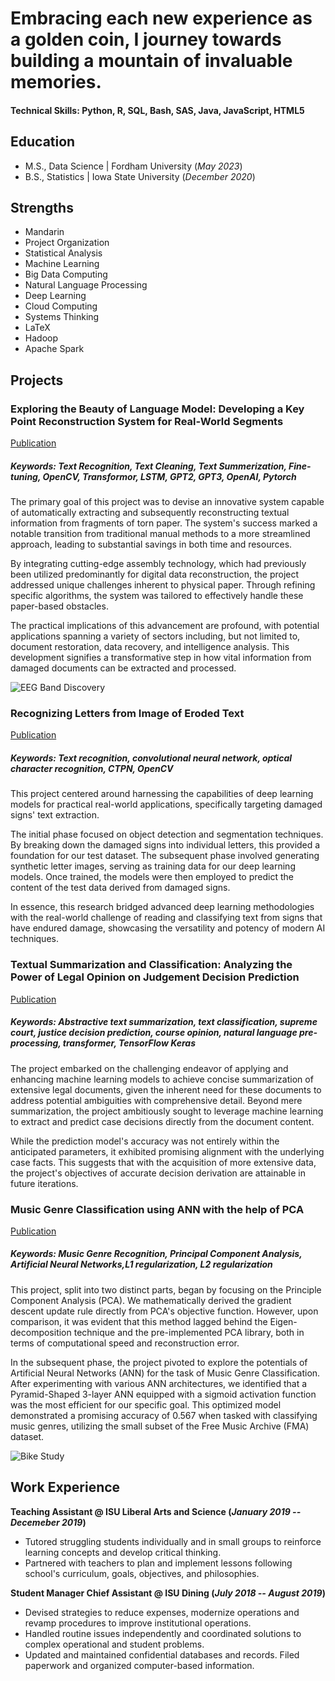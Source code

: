 # Embracing each new experience as a golden coin, I journey towards building a mountain of invaluable memories.

#### Technical Skills: Python, R, SQL, Bash, SAS, Java, JavaScript, HTML5

## Education						       		
- M.S., Data Science	| Fordham University (_May 2023_)	 			        		
- B.S., Statistics | Iowa State University (_December 2020_)

## Strengths
- Mandarin
- Project Organization
- Statistical Analysis
- Machine Learning
- Big Data Computing
- Natural Language Processing
- Deep Learning
- Cloud Computing
- Systems Thinking
- LaTeX
- Hadoop
- Apache Spark

## Projects
### Exploring the Beauty of Language Model: Developing a Key Point Reconstruction System for Real-World Segments
[Publication](https://www.mdpi.com/1424-8220/22/8/3048)
##### Keywords: Text Recognition, Text Cleaning, Text Summerization, Fine-tuning, OpenCV, Transformor, LSTM, GPT2, GPT3, OpenAI, Pytorch

The primary goal of this project was to devise an innovative system capable of automatically extracting and subsequently reconstructing textual information from fragments of torn paper. The system's success marked a notable transition from traditional manual methods to a more streamlined approach, leading to substantial savings in both time and resources.

By integrating cutting-edge assembly technology, which had previously been utilized predominantly for digital data reconstruction, the project addressed unique challenges inherent to physical paper. Through refining specific algorithms, the system was tailored to effectively handle these paper-based obstacles.

The practical implications of this advancement are profound, with potential applications spanning a variety of sectors including, but not limited to, document restoration, data recovery, and intelligence analysis. This development signifies a transformative step in how vital information from damaged documents can be extracted and processed.

![EEG Band Discovery](/assets/img/eeg_band_discovery.jpeg)

### Recognizing Letters from Image of Eroded Text
[Publication](https://www.mdpi.com/1424-8220/22/11/4240)
##### Keywords: Text recognition, convolutional neural network, optical character recognition, CTPN, OpenCV

This project centered around harnessing the capabilities of deep learning models for practical real-world applications, specifically targeting damaged signs' text extraction.

The initial phase focused on object detection and segmentation techniques. By breaking down the damaged signs into individual letters, this provided a foundation for our test dataset. The subsequent phase involved generating synthetic letter images, serving as training data for our deep learning models. Once trained, the models were then employed to predict the content of the test data derived from damaged signs.

In essence, this research bridged advanced deep learning methodologies with the real-world challenge of reading and classifying text from signs that have endured damage, showcasing the versatility and potency of modern AI techniques.

### Textual Summarization and Classification: Analyzing the Power of Legal Opinion on Judgement Decision Prediction
[Publication](https://www.mdpi.com/1424-8220/22/11/4240)
##### Keywords: Abstractive text summarization, text classification, supreme court, justice decision prediction, course opinion, natural language pre-processing, transformer, TensorFlow Keras

The project embarked on the challenging endeavor of applying and enhancing machine learning models to achieve concise summarization of extensive legal documents, given the inherent need for these documents to address potential ambiguities with comprehensive detail. Beyond mere summarization, the project ambitiously sought to leverage machine learning to extract and predict case decisions directly from the document content.

While the prediction model's accuracy was not entirely within the anticipated parameters, it exhibited promising alignment with the underlying case facts. This suggests that with the acquisition of more extensive data, the project's objectives of accurate decision derivation are attainable in future iterations.

### Music Genre Classification using ANN with the help of PCA
[Publication](https://www.mdpi.com/1424-8220/22/11/4240)
##### Keywords: Music Genre Recognition, Principal Component Analysis, Artificial Neural Networks,L1 regularization, L2 regularization

This project, split into two distinct parts, began by focusing on the Principle Component Analysis (PCA). We mathematically derived the gradient descent update rule directly from PCA's objective function. However, upon comparison, it was evident that this method lagged behind the Eigen-decomposition technique and the pre-implemented PCA library, both in terms of computational speed and reconstruction error.

In the subsequent phase, the project pivoted to explore the potentials of Artificial Neural Networks (ANN) for the task of Music Genre Classification. After experimenting with various ANN architectures, we identified that a Pyramid-Shaped 3-layer ANN equipped with a sigmoid activation function was the most efficient for our specific goal. This optimized model demonstrated a promising accuracy of 0.567 when tasked with classifying music genres, utilizing the small subset of the Free Music Archive (FMA) dataset.

![Bike Study](/assets/img/bike_study.jpeg)

## Work Experience
**Teaching Assistant @ ISU Liberal Arts and Science (_January 2019 -- Decemeber 2019_)**
- Tutored struggling students individually and in small groups to reinforce learning concepts and develop critical thinking.
- Partnered with teachers to plan and implement lessons following school's curriculum, goals, objectives, and philosophies.

**Student Manager Chief Assistant @ ISU Dining (_July 2018 -- August 2019_)**
- Devised strategies to reduce expenses, modernize operations and revamp procedures to improve institutional operations.
- Handled routine issues independently and coordinated solutions to complex operational and student problems.
- Updated and maintained confidential databases and records. Filed paperwork and organized computer-based information.


